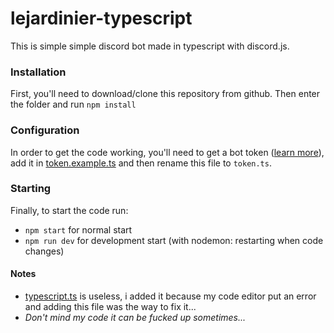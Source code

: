 # lejardinier-typescript
This is simple simple discord bot made in typescript with discord.js.

### Installation

First, you'll need to download/clone this repository from github. Then enter the folder and run `npm install`

### Configuration

In order to get the code working, you'll need to get a bot token ([learn more](https://www.writebots.com/discord-bot-token/)), add it in [token.example.ts](./src/config/token.example.ts) and then rename this file to `token.ts`.

### Starting

Finally, to start the code run:
- `npm start` for normal start
- `npm run dev` for development start (with nodemon: restarting when code changes)

#### Notes

- [typescript.ts](./typescript.ts) is useless, i added it because my code editor put an error and adding this file was the way to fix it...
- *Don't mind my code it can be fucked up sometimes...*
